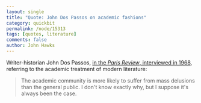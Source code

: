 ```yaml
---
layout: single 
title: "Quote: John Dos Passos on academic fashions" 
category: quickbit
permalink: /node/15313
tags: [quotes, literature] 
comments: false 
author: John Hawks 
---
```


Writer-historian John Dos Passos, <a href="http://www.theparisreview.org/interviews/4202/the-art-of-fiction-no-44-john-dos-passos">in the <i>Paris Review</i>, interviewed in 1968</a>, referring to the academic treatment of modern literature:

<blockquote>The academic community is more likely to suffer from mass delusions than the general public. I don't know exactly why, but I suppose it's always been the case.</blockquote>

